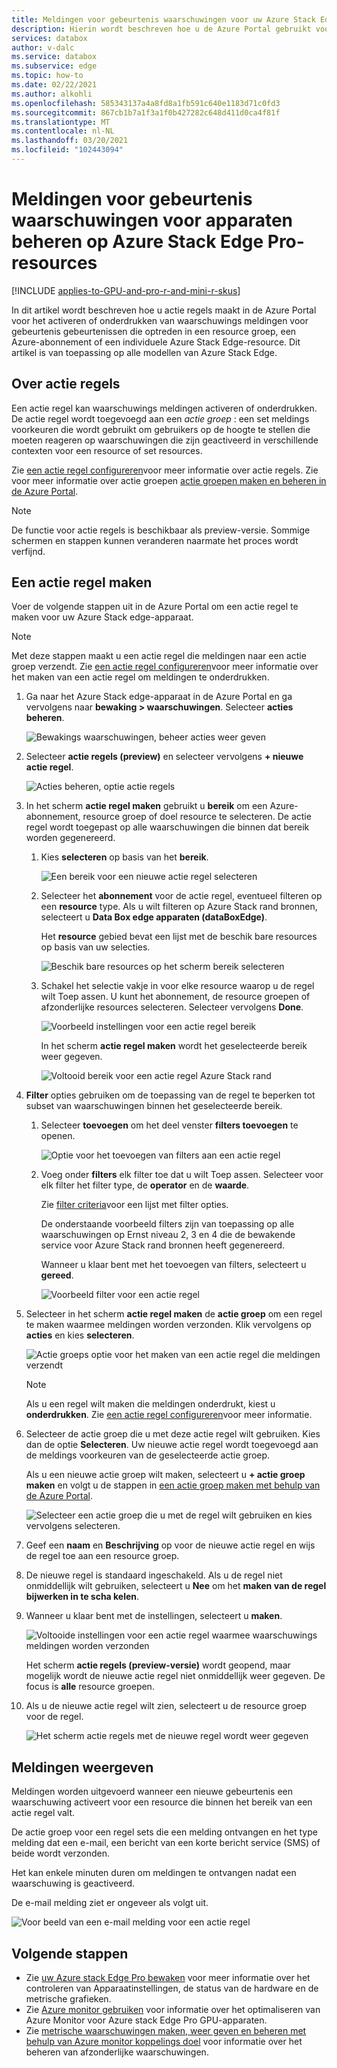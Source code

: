 ```yaml
---
title: Meldingen voor gebeurtenis waarschuwingen voor uw Azure Stack Edge Pro-resources beheren | Microsoft Docs
description: Hierin wordt beschreven hoe u de Azure Portal gebruikt voor het beheren van waarschuwingen voor faxgebeurtenissen op uw Azure Stack Edge Pro-resources.
services: databox
author: v-dalc
ms.service: databox
ms.subservice: edge
ms.topic: how-to
ms.date: 02/22/2021
ms.author: alkohli
ms.openlocfilehash: 585343137a4a8fd8a1fb591c640e1183d71c0fd3
ms.sourcegitcommit: 867cb1b7a1f3a1f0b427282c648d411d0ca4f81f
ms.translationtype: MT
ms.contentlocale: nl-NL
ms.lasthandoff: 03/20/2021
ms.locfileid: "102443094"
---
```

# <a name="manage-device-event-alert-notifications-on-azure-stack-edge-pro-resources"></a>Meldingen voor gebeurtenis waarschuwingen voor apparaten beheren op Azure Stack Edge Pro-resources

[!INCLUDE [applies-to-GPU-and-pro-r-and-mini-r-skus](../../includes/azure-stack-edge-applies-to-gpu-pro-r-mini-r-sku.md)]

In dit artikel wordt beschreven hoe u actie regels maakt in de Azure Portal voor het activeren of onderdrukken van waarschuwings meldingen voor gebeurtenis gebeurtenissen die optreden in een resource groep, een Azure-abonnement of een individuele Azure Stack Edge-resource. Dit artikel is van toepassing op alle modellen van Azure Stack Edge.  

## <a name="about-action-rules"></a>Over actie regels

Een actie regel kan waarschuwings meldingen activeren of onderdrukken. De actie regel wordt toegevoegd aan een *actie groep* : een set meldings voorkeuren die wordt gebruikt om gebruikers op de hoogte te stellen die moeten reageren op waarschuwingen die zijn geactiveerd in verschillende contexten voor een resource of set resources.

Zie [een actie regel configureren](../azure-monitor/alerts/alerts-action-rules.md?tabs=portal#configuring-an-action-rule)voor meer informatie over actie regels. Zie voor meer informatie over actie groepen [actie groepen maken en beheren in de Azure Portal](../azure-monitor/alerts/action-groups.md).

> [!NOTE]
> De functie voor actie regels is beschikbaar als preview-versie. Sommige schermen en stappen kunnen veranderen naarmate het proces wordt verfijnd.


## <a name="create-an-action-rule"></a>Een actie regel maken

Voer de volgende stappen uit in de Azure Portal om een actie regel te maken voor uw Azure Stack edge-apparaat.

> [!NOTE]
> Met deze stappen maakt u een actie regel die meldingen naar een actie groep verzendt. Zie [een actie regel configureren](../azure-monitor/alerts/alerts-action-rules.md?tabs=portal#configuring-an-action-rule)voor meer informatie over het maken van een actie regel om meldingen te onderdrukken.

1. Ga naar het Azure Stack edge-apparaat in de Azure Portal en ga vervolgens naar **bewaking > waarschuwingen**. Selecteer **acties beheren**.

   ![Bewakings waarschuwingen, beheer acties weer geven](media/azure-stack-edge-gpu-manage-device-event-alert-notifications/action-rules-open-view-01.png)

2. Selecteer **actie regels (preview)** en selecteer vervolgens **+ nieuwe actie regel**.

   ![Acties beheren, optie actie regels](media/azure-stack-edge-gpu-manage-device-event-alert-notifications/action-rules-open-view-02.png)

3. In het scherm **actie regel maken** gebruikt u **bereik** om een Azure-abonnement, resource groep of doel resource te selecteren. De actie regel wordt toegepast op alle waarschuwingen die binnen dat bereik worden gegenereerd.

   1. Kies **selecteren** op basis van het **bereik**.

      ![Een bereik voor een nieuwe actie regel selecteren](media/azure-stack-edge-gpu-manage-device-event-alert-notifications/new-action-rule-scope-01.png)

   2. Selecteer het **abonnement** voor de actie regel, eventueel filteren op een **resource** type. Als u wilt filteren op Azure Stack rand bronnen, selecteert u **Data Box edge apparaten (dataBoxEdge)**.

      Het **resource** gebied bevat een lijst met de beschik bare resources op basis van uw selecties.
  
      ![Beschik bare resources op het scherm bereik selecteren](media/azure-stack-edge-gpu-manage-device-event-alert-notifications/new-action-rule-scope-02.png)

   3. Schakel het selectie vakje in voor elke resource waarop u de regel wilt Toep assen. U kunt het abonnement, de resource groepen of afzonderlijke resources selecteren. Selecteer vervolgens **Done**.

      ![Voorbeeld instellingen voor een actie regel bereik](media/azure-stack-edge-gpu-manage-device-event-alert-notifications/new-action-rule-scope-03.png)

      In het scherm **actie regel maken** wordt het geselecteerde bereik weer gegeven.

      ![Voltooid bereik voor een actie regel Azure Stack rand](media/azure-stack-edge-gpu-manage-device-event-alert-notifications/new-action-rule-scope-04.png)

4. **Filter** opties gebruiken om de toepassing van de regel te beperken tot subset van waarschuwingen binnen het geselecteerde bereik.

   1. Selecteer **toevoegen** om het deel venster **filters toevoegen** te openen.

      ![Optie voor het toevoegen van filters aan een actie regel](media/azure-stack-edge-gpu-manage-device-event-alert-notifications/new-action-rule-filter-01.png)

   2. Voeg onder **filters** elk filter toe dat u wilt Toep assen. Selecteer voor elk filter het filter type, de **operator** en de **waarde**.
   
      Zie [filter criteria](../azure-monitor/alerts/alerts-action-rules.md?tabs=portal#filter-criteria)voor een lijst met filter opties.

      De onderstaande voorbeeld filters zijn van toepassing op alle waarschuwingen op Ernst niveau 2, 3 en 4 die de bewakende service voor Azure Stack rand bronnen heeft gegenereerd.

      Wanneer u klaar bent met het toevoegen van filters, selecteert u **gereed**.
   
      ![Voorbeeld filter voor een actie regel](media/azure-stack-edge-gpu-manage-device-event-alert-notifications/new-action-rule-filter-02.png)

5. Selecteer in het scherm **actie regel maken** de **actie groep** om een regel te maken waarmee meldingen worden verzonden. Klik vervolgens op **acties** en kies **selecteren**.

   ![Actie groeps optie voor het maken van een actie regel die meldingen verzendt](media/azure-stack-edge-gpu-manage-device-event-alert-notifications/new-action-rule-action-group-01.png)

   > [!NOTE]
   > Als u een regel wilt maken die meldingen onderdrukt, kiest u **onderdrukken**. Zie [een actie regel configureren](../azure-monitor/alerts/alerts-action-rules.md?tabs=portal#configuring-an-action-rule)voor meer informatie.

6. Selecteer de actie groep die u met deze actie regel wilt gebruiken. Kies dan de optie **Selecteren**. Uw nieuwe actie regel wordt toegevoegd aan de meldings voorkeuren van de geselecteerde actie groep.

   Als u een nieuwe actie groep wilt maken, selecteert u **+ actie groep maken** en volgt u de stappen in [een actie groep maken met behulp van de Azure Portal](../azure-monitor/alerts/action-groups.md#create-an-action-group-by-using-the-azure-portal).

   ![Selecteer een actie groep die u met de regel wilt gebruiken en kies vervolgens selecteren.](media/azure-stack-edge-gpu-manage-device-event-alert-notifications/new-action-rule-action-group-02.png)

7. Geef een **naam** en **Beschrijving** op voor de nieuwe actie regel en wijs de regel toe aan een resource groep.

9. De nieuwe regel is standaard ingeschakeld. Als u de regel niet onmiddellijk wilt gebruiken, selecteert u **Nee** om het **maken van de regel bijwerken in te scha kelen**.

10. Wanneer u klaar bent met de instellingen, selecteert u **maken**.

    ![Voltooide instellingen voor een actie regel waarmee waarschuwings meldingen worden verzonden](media/azure-stack-edge-gpu-manage-device-event-alert-notifications/new-action-rule-completed-settings.png)

    Het scherm **actie regels (preview-versie)** wordt geopend, maar mogelijk wordt de nieuwe actie regel niet onmiddellijk weer gegeven. De focus is **alle** resource groepen.

11. Als u de nieuwe actie regel wilt zien, selecteert u de resource groep voor de regel.

    ![Het scherm actie regels met de nieuwe regel wordt weer gegeven](media/azure-stack-edge-gpu-manage-device-event-alert-notifications/new-action-rule-displayed.png)


## <a name="view-notifications"></a>Meldingen weergeven

Meldingen worden uitgevoerd wanneer een nieuwe gebeurtenis een waarschuwing activeert voor een resource die binnen het bereik van een actie regel valt.

De actie groep voor een regel sets die een melding ontvangen en het type melding dat een e-mail, een bericht van een korte bericht service (SMS) of beide wordt verzonden.

Het kan enkele minuten duren om meldingen te ontvangen nadat een waarschuwing is geactiveerd.

De e-mail melding ziet er ongeveer als volgt uit.

![Voor beeld van een e-mail melding voor een actie regel](media/azure-stack-edge-gpu-manage-device-event-alert-notifications/sample-action-rule-email-notification.png)


## <a name="next-steps"></a>Volgende stappen

<!-- - See [Create and manage action groups in the Azure portal](../azure-monitor/alerts/action-groups.md) for guidance on creating a new action group.
- See [Configure an action rule](../azure-monitor/alerts/alerts-action-rules.md?tabs=portal#configuring-an-action-rule) for more info about creating action rules that send or suppress alert notifications. -2 bullets referenced above. Making room for local tasks in "Next Steps." --> 
- Zie [uw Azure stack Edge Pro bewaken](azure-stack-edge-monitor.md) voor meer informatie over het controleren van Apparaatinstellingen, de status van de hardware en de metrische grafieken. 
- Zie [Azure monitor gebruiken](azure-stack-edge-gpu-enable-azure-monitor.md) voor informatie over het optimaliseren van Azure Monitor voor Azure stack Edge Pro GPU-apparaten.
- Zie [metrische waarschuwingen maken, weer geven en beheren met behulp van Azure monitor koppelings doel](../azure-monitor/alerts/alerts-metric.md) voor informatie over het beheren van afzonderlijke waarschuwingen.